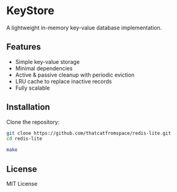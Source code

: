 # KeyStore

A lightweight in-memory key-value database implementation.

## Features

- Simple key-value storage
- Minimal dependencies
- Active & passive cleanup with periodic eviction
- LRU cache to replace inactive records
- Fully scalable 

## Installation

Clone the repository:

```sh
git clone https://github.com/thatcatfromspace/redis-lite.git
cd redis-lite

make
```

## License

MIT License
